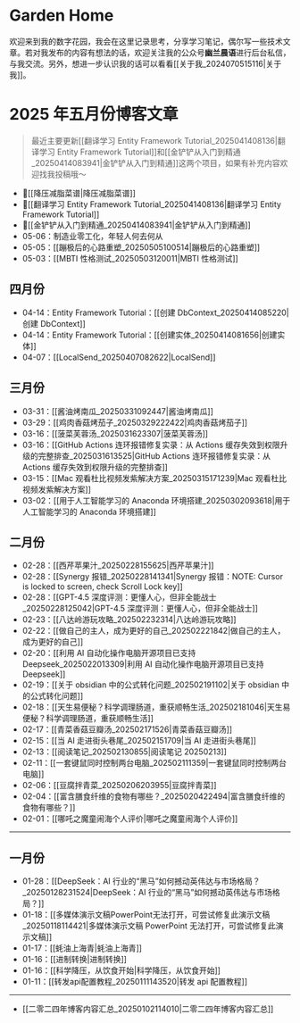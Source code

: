 # Garden Home

欢迎来到我的数字花园，我会在这里记录思考，分享学习笔记，偶尔写一些技术文章。若对我发布的内容有想法的话，欢迎关注我的公众号**幽兰晨语**进行后台私信，与我交流。另外，想进一步认识我的话可以看看[[关于我_2024070515116|关于我]]。

# 2025 年五月份博客文章

> 最近主要更新[[翻译学习 Entity Framework Tutorial_2025041408136|翻译学习 Entity Framework Tutorial]]和[[金铲铲从入门到精通_20250414083941|金铲铲从入门到精通]]这两个项目，如果有补充内容欢迎找我投稿哦～

- 📌[[降压减脂菜谱|降压减脂菜谱]] 
- 📌[[翻译学习 Entity Framework Tutorial_2025041408136|翻译学习 Entity Framework Tutorial]] 
- 📌[[金铲铲从入门到精通_20250414083941|金铲铲从入门到精通]] 
- 05-06：制造业零工化，年轻人何去何从
- 05-05：[[蹦极后的心路重塑_20250505100514|蹦极后的心路重塑]]
- 05-03：[[MBTI 性格测试_20250503120011|MBTI 性格测试]]

## 四月份

- 04-14：Entity Framework Tutorial：[[创建 DbContext_20250414085220|创建 DbContext]]
- 04-14：Entity Framework Tutorial：[[创建实体_20250414081656|创建实体]] 
- 04-07：[[LocalSend_20250407082622|LocalSend]]

## 三月份

- 03-31：[[酱油烤南瓜_20250331092447|酱油烤南瓜]]
- 03-29：[[鸡肉香菇烤茄子_20250329222422|鸡肉香菇烤茄子]] 
- 03-16：[[菠菜芙蓉汤_2025031623307|菠菜芙蓉汤]] 
- 03-16：[[GitHub Actions 连环报错修复实录：从 Actions 缓存失效到权限升级的完整排查_2025031613525|GitHub Actions 连环报错修复实录：从 Actions 缓存失效到权限升级的完整排查]]
- 03-15：[[Mac 观看杜比视频发紫解决方案_20250315171239|Mac 观看杜比视频发紫解决方案]]
- 03-02：[[用于人工智能学习的 Anaconda 环境搭建_20250302093618|用于人工智能学习的 Anaconda 环境搭建]]

## 二月份

- 02-28：[[西芹苹果汁_20250228155625|西芹苹果汁]]
- 02-28：[[Synergy 报错_20250228141341|Synergy 报错：NOTE: Cursor is locked to screen, check Scroll Lock key]]
- 02-28：[[GPT-4.5 深度评测：更懂人心，但非全能战士_20250228125042|GPT-4.5 深度评测：更懂人心，但非全能战士]] 
- 02-23：[[八达岭游玩攻略_202502232314|八达岭游玩攻略]] 
- 02-22：[[做自己的主人，成为更好的自己_202502221842|做自己的主人，成为更好的自己]] 
- 02-20：[[利用 AI 自动化操作电脑开源项目已支持 Deepseek_2025022013309|利用 AI 自动化操作电脑开源项目已支持 Deepseek]]
- 02-19：[[关于 obsidian 中的公式转化问题_202502191102|关于 obsidian 中的公式转化问题]] 
- 02-18：[[天生易便秘？科学调理肠道，重获顺畅生活_202502181046|天生易便秘？科学调理肠道，重获顺畅生活]] 
- 02-17：[[青菜香菇豆瓣汤_202502171526|青菜香菇豆瓣汤]] 
- 02-15：[[当 AI 走进街头巷尾_202502151709|当 AI 走进街头巷尾]] 
- 02-13：[[阅读笔记_202502130855|阅读笔记 20250213]] 
- 02-11：[[一套键鼠同时控制两台电脑_202502111359|一套键鼠同时控制两台电脑]]
- 02-06：[[豆腐拌青菜_20250206203955|豆腐拌青菜]]
- 02-04：[[富含膳食纤维的食物有哪些？_2025020422494|富含膳食纤维的食物有哪些？]]
- 02-01：[[哪吒之魔童闹海个人评价|哪吒之魔童闹海个人评价]] 

---

## 一月份

- 01-28：[[DeepSeek：AI 行业的“黑马”如何撼动英伟达与市场格局？_20250128231524|DeepSeek：AI 行业的“黑马”如何撼动英伟达与市场格局？]]
- 01-18：[[多媒体演示文稿PowerPoint无法打开，可尝试修复此演示文稿_20250118114421|多媒体演示文稿 PowerPoint 无法打开，可尝试修复此演示文稿]]
- 01-17：[[蚝油上海青|蚝油上海青]] 
- 01-16：[[进制转换|进制转换]] 
- 01-16：[[科学降压，从饮食开始|科学降压，从饮食开始]] 
- 01-11：[[转发api配置教程_20250111143520|转发 api 配置教程]] 

---

- [[二零二四年博客内容汇总_20250102114010|二零二四年博客内容汇总]]